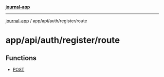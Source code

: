 [**journal-app**](../../../../../README.md)

***

[journal-app](../../../../../modules.md) / app/api/auth/register/route

# app/api/auth/register/route

## Functions

- [POST](functions/POST.md)
